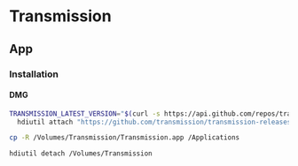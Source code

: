 # Transmission

## App

### Installation

#### DMG

```sh
TRANSMISSION_LATEST_VERSION="$(curl -s https://api.github.com/repos/transmission/transmission/releases/latest | grep tag_name | cut -d '"' -f 4)"; \
  hdiutil attach "https://github.com/transmission/transmission-releases/raw/master/Transmission-${TRANSMISSION_LATEST_VERSION}.dmg" -nobrowse -mountpoint /Volumes/Transmission
```

```sh
cp -R /Volumes/Transmission/Transmission.app /Applications
```

```sh
hdiutil detach /Volumes/Transmission
```
